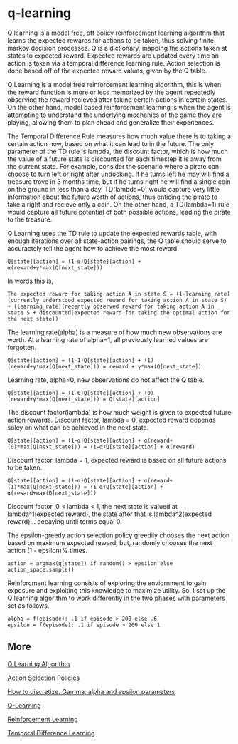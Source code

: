 # q-learning
Q learning is a model free, off policy reinforcement learning algorithm that learns the expected rewards for actions to be taken, thus solving finite markov decision processes. Q is a dictionary, mapping the actions taken at states to expected reward. Expected rewards are updated every time an action is taken via a temporal difference learning rule. Action selection is done based off of the expected reward values, given by the Q table.

Q Learning is a model free reinforcement learning algorithm, this is when the reward function is more or less memorized by the agent repeatedly observing the reward recieved after taking certain actions in certain states. On the other hand, model based reinforcement learning is when the agent is attempting to understand the underlying mechanics of the game they are playing, allowing them to plan ahead and generalize their experiences.

The Temporal Difference Rule measures how much value there is to taking a certain action now, based on what it can lead to in the future. The only parameter of the TD rule is lambda, the discount factor, which is how much the value of a future state is discounted for each timestep it is away from the current state.
For example, consider the scenario where a pirate can choose to turn left or right after undocking. If he turns left he may will find a treasure trove in 3 months time, but if he turns right he will find a single coin on the ground in less than a day. TD(lambda=0) would capture very little information about the future worth of actions, thus enticing the pirate to take a right and recieve only a coin. On the other hand, a TD(lambda=1) rule would capture all future potential of both possible actions, leading the pirate to the treasure.

Q Learning uses the TD rule to update the expected rewards table, with enough iterations over all state-action pairings, the Q table should serve to accuractely tell the agent how to achieve the most reward.
```
Q[state][action] = (1-α)Q[state][action] + α(reward+γ*max(Q[next_state]))
```

In words this is,
```
The expected reward for taking action A in state S = (1-learning rate)(currently understood expected reward for taking action A in state S) + (learning_rate)(recently observed reward for taking action A in state S + discounted(expected reward for taking the optimal action for the next state))
```

The learning rate(alpha) is a measure of how much new observations are worth. At a learning rate of alpha=1, all previously learned values are forgotten.
```
Q[state][action] = (1-1)Q[state][action] + (1)(reward+γ*max(Q[next_state])) = reward + γ*max(Q[next_state])
```

Learning rate, alpha=0, new observations do not affect the Q table.
```
Q[state][action] = (1-0)Q[state][action] + (0)(reward+γ*max(Q[next_state])) = Q[state][action]
```

The discount factor(lambda) is how much weight is given to expected future action rewards.
Discount factor, lambda = 0, expected reward depends soley on what can be achieved in the next state.
```
Q[state][action] = (1-α)Q[state][action] + α(reward+(0)*max(Q[next_state])) = (1-α)Q[state][action] + α(reward)
```

Discount factor, lambda = 1, expected reward is based on all future actions to be taken.
```
Q[state][action] = (1-α)Q[state][action] + α(reward+(1)*max(Q[next_state])) = (1-α)Q[state][action] + α(reward+max(Q[next_state]))
```

Discount factor, 0 < lambda < 1, the next state is valued at lambda^1(expected reward), the state after that is lambda^2(expected reward)... decaying until terms equal 0.

The epsilon-greedy action selection policy greedily chooses the next action based on maximum expected reward, but, randomly chooses the next action (1 - epsilon)% times.
```
action = argmax(q[state]) if random() > epsilon else action_space.sample()
```

Reinforcment learning consists of exploring the enviornment to gain exposure and exploiting this knowledge to maximize utility. So, I set up the Q learning algorithm to work differently in the two phases with parameters set as follows.
```
alpha = f(episode): .1 if episode > 200 else .6
epsilon = f(episode): .1 if episode > 200 else 1
```

## More
[Q Learning Algorithm](https://www.cse.unsw.edu.au/~cs9417ml/RL1/algorithms.html)

[Action Selection Policies](https://www.cse.unsw.edu.au/~cs9417ml/RL1/tdlearning.html#aselection)

[How to discretize. Gamma, alpha and epsilon parameters](https://dev.to/n1try/cartpole-with-q-learning---first-experiences-with-openai-gym)

[Q-Learning](https://en.wikipedia.org/wiki/Q-learning)

[Reinforcement Learning](https://en.wikipedia.org/wiki/Reinforcement_learning)

[Temporal Difference Learning](https://en.wikipedia.org/wiki/Temporal_difference_learning)
